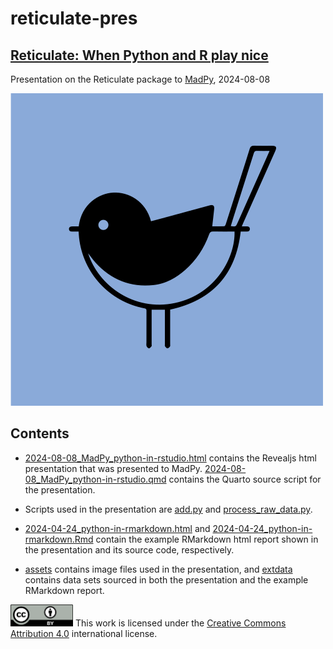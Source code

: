 # reticulate-pres

## [Reticulate: When Python and R play nice](https://madpy.com/meetups/2024/8/8/20240808-reticulate-when-python-and-r-play-nice/)
Presentation on the Reticulate package to [MadPy](https://madpy.com), 2024-08-08

![](assets/madpy-logo.svg)

## Contents

- [2024-08-08_MadPy_python-in-rstudio.html](2024-08-08_MadPy_python-in-rstudio.html) contains the Revealjs html presentation that was presented to MadPy.  [2024-08-08_MadPy_python-in-rstudio.qmd](2024-08-08_MadPy_python-in-rstudio.qmd) contains the Quarto source script for the presentation.

- Scripts used in the presentation are [add.py](add.py) and [process_raw_data.py](process_raw_data.py).

- [2024-04-24_python-in-rmarkdown.html](2024-04-24_python-in-rmarkdown.html) and [2024-04-24_python-in-rmarkdown.Rmd](2024-04-24_python-in-rmarkdown.Rmd) contain the example RMarkdown html report shown in the presentation and its source code, respectively.

- [assets](assets) contains image files used in the presentation, and [extdata](extdata) contains data sets sourced in both the presentation and the example RMarkdown report.

<img src="assets/ccby.png" width="100px"> This work is licensed under the [Creative Commons Attribution 4.0](LICENSE.md) international license.
